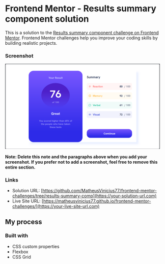 # Frontend Mentor - Results summary component solution

This is a solution to the [Results summary component challenge on Frontend Mentor](https://www.frontendmentor.io/challenges/results-summary-component-CE_K6s0maV). Frontend Mentor challenges help you improve your coding skills by building realistic projects. 


### Screenshot

![Alt text](image.png)

**Note: Delete this note and the paragraphs above when you add your screenshot. If you prefer not to add a screenshot, feel free to remove this entire section.**

### Links

- Solution URL: [https://github.com/MatheusVinicius77/frontend-mentor-challenges/tree/results-summary-comp](https://your-solution-url.com)
- Live Site URL: [https://matheusvinicius77.github.io/frontend-mentor-challenges/](https://your-live-site-url.com)

## My process

### Built with

- CSS custom properties
- Flexbox
- CSS Grid

